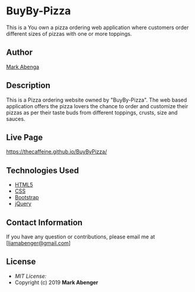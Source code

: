# BuyBy-Pizza
This is a You own a pizza ordering web application where customers order different sizes of pizzas with one or more toppings. 

## Author

[Mark Abenga](https://github.com/TheCaffeine)

## Description

This is a Pizza ordering website owned by "BuyBy-Pizza". The web based application offers the pizza lovers the chance to order and customize their pizzas as per their taste buds from different toppings, crusts, size and sauces. 


## Live Page 
 https://thecaffeine.github.io/BuyByPizza/


## Technologies Used

* [HTML5](https://github.com/topics/html5)
* [CSS](https://github.com/topics/css3)
* [Bootstrap](https://github.com/topics/bootstrap)
* [jQuery](https://github.com/topics/javascript)

## Contact Information 

If you have any question or contributions, please email me at [liamabenger@gmail.com]

## License
* *MIT License:*
* Copyright (c) 2019 **Mark Abenger**
